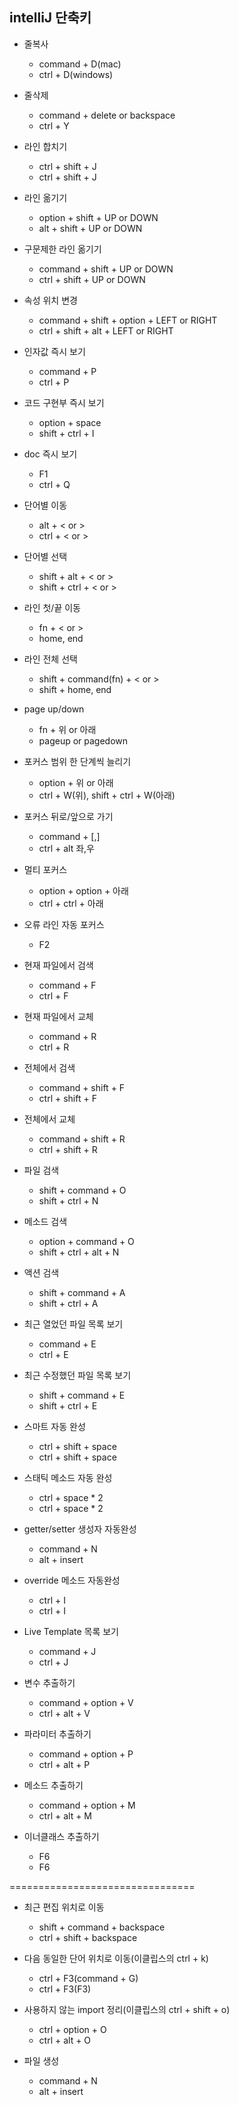 ## intelliJ 단축키

* 줄복사
  * command + D(mac)
  * ctrl + D(windows)

* 줄삭제
  * command + delete or backspace
  * ctrl + Y

* 라인 합치기
  * ctrl + shift + J
  * ctrl + shift + J

* 라인 옮기기
  * option + shift + UP or DOWN
  * alt + shift + UP or DOWN

* 구문제한 라인 옮기기
  * command + shift + UP or DOWN
  * ctrl + shift + UP or DOWN

* 속성 위치 변경
  * command + shift + option + LEFT or RIGHT
  * ctrl + shift + alt + LEFT or RIGHT

* 인자값 즉시 보기
  * command + P
  * ctrl + P

* 코드 구현부 즉시 보기
  * option + space
  * shift + ctrl + I

* doc 즉시 보기
  * F1
  * ctrl + Q

* 단어별 이동
  * alt + < or >
  * ctrl + < or >

* 단어별 선택
  * shift + alt + < or >
  * shift + ctrl + < or >

* 라인 첫/끝 이동
  * fn + < or >
  * home, end

* 라인 전체 선택
  * shift + command(fn) + < or >
  * shift + home, end

* page up/down
  * fn + 위 or 아래
  * pageup or pagedown

* 포커스 범위 한 단계씩 늘리기
  * option + 위 or 아래
  * ctrl + W(위), shift + ctrl + W(아래)

* 포커스 뒤로/앞으로 가기
  * command + [,]
  * ctrl + alt 좌,우

* 멀티 포커스
  * option + option + 아래
  * ctrl + ctrl + 아래

* 오류 라인 자동 포커스
  * F2

* 현재 파일에서 검색
  * command + F
  * ctrl + F

* 현재 파일에서 교체
  * command + R
  * ctrl + R

* 전체에서 검색
  * command + shift + F
  * ctrl + shift + F

* 전체에서 교체
  * command + shift + R
  * ctrl + shift + R

* 파일 검색
  * shift + command + O
  * shift + ctrl + N

* 메소드 검색
  * option + command + O
  * shift + ctrl + alt + N

* 액션 검색
  * shift + command + A
  * shift + ctrl + A

* 최근 열었던 파일 목록 보기
  * command + E
  * ctrl + E

* 최근 수정했던 파일 목록 보기
  * shift + command + E
  * shift + ctrl + E

* 스마트 자동 완성
  * ctrl + shift + space
  * ctrl + shift + space

* 스태틱 메소드 자동 완성
  * ctrl + space * 2
  * ctrl + space * 2

* getter/setter 생성자 자동완성
  * command + N
  * alt + insert

* override 메소드 자동완성
  * ctrl + I
  * ctrl + I

* Live Template 목록 보기
  * command + J
  * ctrl + J

* 변수 추출하기
  * command + option + V
  * ctrl + alt + V

* 파라미터 추출하기
  * command + option + P
  * ctrl + alt + P

* 메소드 추출하기
  * command + option + M
  * ctrl + alt + M

* 이너클래스 추출하기
  * F6
  * F6


================================
* 최근 편집 위치로 이동
  * shift + command + backspace
  * ctrl + shift + backspace
  
* 다음 동일한 단어 위치로 이동(이클립스의 ctrl + k)
  * ctrl + F3(command + G)
  * ctrl + F3(F3)

* 사용하지 않는 import 정리(이클립스의 ctrl + shift + o)
  * ctrl + option + O
  * ctrl + alt + O

* 파일 생성
  * command + N
  * alt + insert
